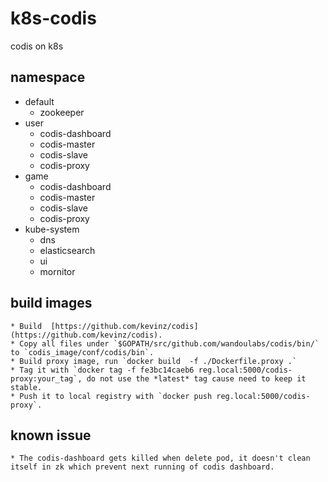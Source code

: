 # k8s-codis
codis on k8s
## namespace
* default 
    * zookeeper
* user
    * codis-dashboard
    * codis-master
    * codis-slave
    * codis-proxy
* game
    * codis-dashboard
    * codis-master
    * codis-slave
    * codis-proxy
* kube-system
    * dns 
    * elasticsearch
    * ui
    * mornitor
## build images
    * Build  [https://github.com/kevinz/codis](https://github.com/kevinz/codis).
    * Copy all files under `$GOPATH/src/github.com/wandoulabs/codis/bin/` to `codis_image/conf/codis/bin`.
    * Build proxy image, run `docker build  -f ./Dockerfile.proxy .`
    * Tag it with `docker tag -f fe3bc14caeb6 reg.local:5000/codis-proxy:your_tag`, do not use the *latest* tag cause need to keep it stable.
    * Push it to local registry with `docker push reg.local:5000/codis-proxy`.
## known issue
    * The codis-dashboard gets killed when delete pod, it doesn't clean itself in zk which prevent next running of codis dashboard.

